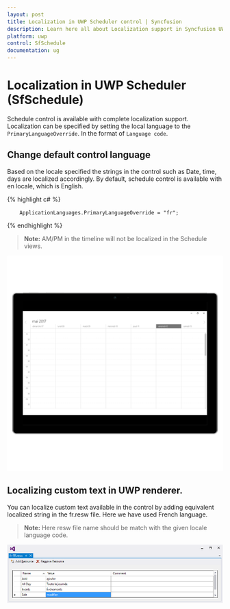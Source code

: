```yaml
---
layout: post
title: Localization in UWP Scheduler control | Syncfusion
description: Learn here all about Localization support in Syncfusion UWP Scheduler (SfSchedule) control and more.
platform: uwp
control: SfSchedule
documentation: ug
---
```


# Localization in UWP Scheduler (SfSchedule)
Schedule control is available with complete localization support. Localization can be specified by setting the local language to the `PrimaryLanguageOverride`. In the format of `Language code`.

## Change default control language
Based on the locale specified the strings in the control such as Date, time, days are localized accordingly.
By default, schedule control is available with en locale, which is English.



{% highlight c# %} 

        ApplicationLanguages.PrimaryLanguageOverride = "fr";

{% endhighlight %}   


>**Note:** AM/PM in the timeline will not be localized in the Schedule views.


![Localization_img1](Localization_images/Localization_img1.png)


## Localizing custom text in UWP renderer.
You can localize custom text available in the control by adding equivalent localized string in the fr.resw file. Here we have used French language.

>**Note:** Here resw file name should be match with the given locale language code.

![Localization_CustomText](Localization_images/Localization_CustomText.png)



